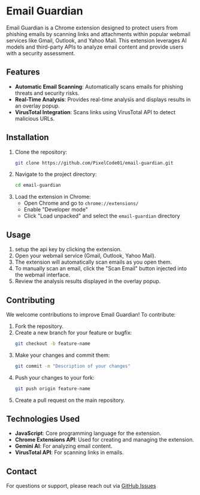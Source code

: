 # Email Guardian

Email Guardian is a Chrome extension designed to protect users from phishing emails by scanning links and attachments within popular webmail services like Gmail, Outlook, and Yahoo Mail. This extension leverages AI models and third-party APIs to analyze email content and provide users with a security assessment.

## Features

- **Automatic Email Scanning**: Automatically scans emails for phishing threats and security risks.
- **Real-Time Analysis**: Provides real-time analysis and displays results in an overlay popup.
- **VirusTotal Integration**: Scans links using VirusTotal API to detect malicious URLs.

## Installation

1. Clone the repository:
   ```bash
   git clone https://github.com/PixelCode01/email-guardian.git
   ```
2. Navigate to the project directory:
   ```bash
   cd email-guardian
   ```
3. Load the extension in Chrome:
   - Open Chrome and go to `chrome://extensions/`
   - Enable "Developer mode"
   - Click "Load unpacked" and select the `email-guardian` directory

## Usage
1. setup the api key by clicking the extension.
2. Open your webmail service (Gmail, Outlook, Yahoo Mail).
3. The extension will automatically scan emails as you open them.
4. To manually scan an email, click the "Scan Email" button injected into the webmail interface.
5. Review the analysis results displayed in the overlay popup.

## Contributing

We welcome contributions to improve Email Guardian! To contribute:

1. Fork the repository.
2. Create a new branch for your feature or bugfix:
   ```bash
   git checkout -b feature-name
   ```
3. Make your changes and commit them:
   ```bash
   git commit -m "Description of your changes"
   ```
4. Push your changes to your fork:
   ```bash
   git push origin feature-name
   ```
5. Create a pull request on the main repository.


## Technologies Used

- **JavaScript**: Core programming language for the extension.
- **Chrome Extensions API**: Used for creating and managing the extension.
- **Gemini AI**: For analyzing email content.
- **VirusTotal API**: For scanning links in emails.

## Contact

For questions or support, please reach out via [GitHub Issues](https://github.com/PixelCode01/email-guardian/issues)
